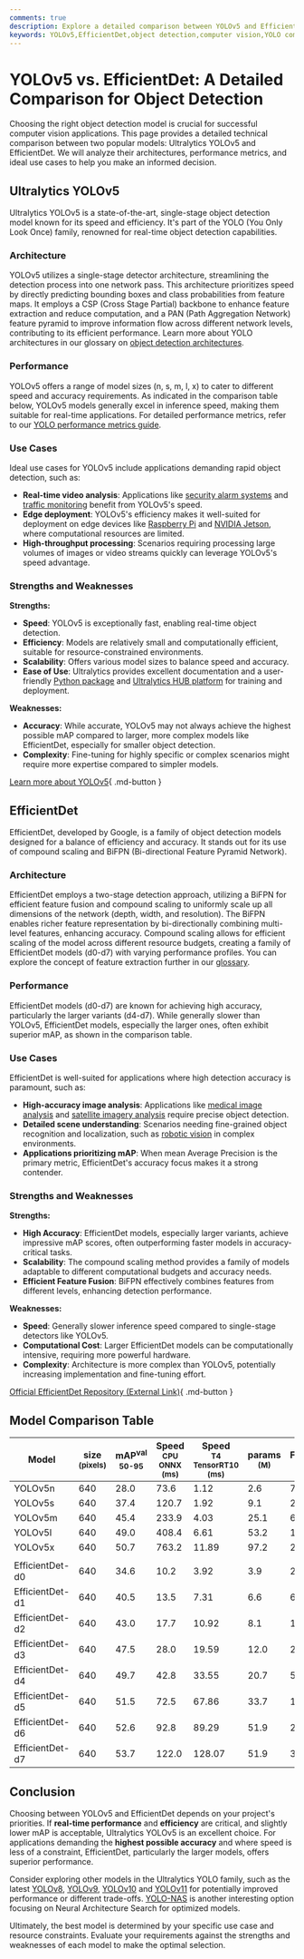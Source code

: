 ```yaml
---
comments: true
description: Explore a detailed comparison between YOLOv5 and EfficientDet. Learn about architecture, performance, and use cases to choose the best object detection model.
keywords: YOLOv5,EfficientDet,object detection,computer vision,YOLO comparison,EfficientDet comparison,real-time detection,high-accuracy detection,Ultralytics models
---
```


# YOLOv5 vs. EfficientDet: A Detailed Comparison for Object Detection

Choosing the right object detection model is crucial for successful computer vision applications. This page provides a detailed technical comparison between two popular models: Ultralytics YOLOv5 and EfficientDet. We will analyze their architectures, performance metrics, and ideal use cases to help you make an informed decision.

<script async src="https://cdn.jsdelivr.net/npm/chart.js@3.9.1/dist/chart.min.js"></script>
<script defer src="../../javascript/benchmark.js"></script>

<canvas id="modelComparisonChart" width="1024" height="400" active-models='["YOLOv5", "EfficientDet"]'></canvas>

## Ultralytics YOLOv5

Ultralytics YOLOv5 is a state-of-the-art, single-stage object detection model known for its speed and efficiency. It's part of the YOLO (You Only Look Once) family, renowned for real-time object detection capabilities.

### Architecture

YOLOv5 utilizes a single-stage detector architecture, streamlining the detection process into one network pass. This architecture prioritizes speed by directly predicting bounding boxes and class probabilities from feature maps. It employs a CSP (Cross Stage Partial) backbone to enhance feature extraction and reduce computation, and a PAN (Path Aggregation Network) feature pyramid to improve information flow across different network levels, contributing to its efficient performance. Learn more about YOLO architectures in our glossary on [object detection architectures](https://www.ultralytics.com/glossary/object-detection-architectures).

### Performance

YOLOv5 offers a range of model sizes (n, s, m, l, x) to cater to different speed and accuracy requirements. As indicated in the comparison table below, YOLOv5 models generally excel in inference speed, making them suitable for real-time applications. For detailed performance metrics, refer to our [YOLO performance metrics guide](https://docs.ultralytics.com/guides/yolo-performance-metrics/).

### Use Cases

Ideal use cases for YOLOv5 include applications demanding rapid object detection, such as:

- **Real-time video analysis**: Applications like [security alarm systems](https://www.ultralytics.com/blog/security-alarm-system-projects-with-ultralytics-yolov8) and [traffic monitoring](https://www.ultralytics.com/blog/optimizingtraffic-management-with-ultralytics-yolo11) benefit from YOLOv5's speed.
- **Edge deployment**: YOLOv5's efficiency makes it well-suited for deployment on edge devices like [Raspberry Pi](https://docs.ultralytics.com/guides/raspberry-pi/) and [NVIDIA Jetson](https://docs.ultralytics.com/guides/nvidia-jetson/), where computational resources are limited.
- **High-throughput processing**: Scenarios requiring processing large volumes of images or video streams quickly can leverage YOLOv5's speed advantage.

### Strengths and Weaknesses

**Strengths:**

- **Speed**: YOLOv5 is exceptionally fast, enabling real-time object detection.
- **Efficiency**: Models are relatively small and computationally efficient, suitable for resource-constrained environments.
- **Scalability**: Offers various model sizes to balance speed and accuracy.
- **Ease of Use**: Ultralytics provides excellent documentation and a user-friendly [Python package](https://pypi.org/project/ultralytics/) and [Ultralytics HUB platform](https://www.ultralytics.com/hub) for training and deployment.

**Weaknesses:**

- **Accuracy**: While accurate, YOLOv5 may not always achieve the highest possible mAP compared to larger, more complex models like EfficientDet, especially for smaller object detection.
- **Complexity**: Fine-tuning for highly specific or complex scenarios might require more expertise compared to simpler models.

[Learn more about YOLOv5](https://docs.ultralytics.com/models/yolov5/){ .md-button }

## EfficientDet

EfficientDet, developed by Google, is a family of object detection models designed for a balance of efficiency and accuracy. It stands out for its use of compound scaling and BiFPN (Bi-directional Feature Pyramid Network).

### Architecture

EfficientDet employs a two-stage detection approach, utilizing a BiFPN for efficient feature fusion and compound scaling to uniformly scale up all dimensions of the network (depth, width, and resolution). The BiFPN enables richer feature representation by bi-directionally combining multi-level features, enhancing accuracy. Compound scaling allows for efficient scaling of the model across different resource budgets, creating a family of EfficientDet models (d0-d7) with varying performance profiles. You can explore the concept of feature extraction further in our [glossary](https://www.ultralytics.com/glossary/feature-extraction).

### Performance

EfficientDet models (d0-d7) are known for achieving high accuracy, particularly the larger variants (d4-d7). While generally slower than YOLOv5, EfficientDet models, especially the larger ones, often exhibit superior mAP, as shown in the comparison table.

### Use Cases

EfficientDet is well-suited for applications where high detection accuracy is paramount, such as:

- **High-accuracy image analysis**: Applications like [medical image analysis](https://www.ultralytics.com/glossary/medical-image-analysis) and [satellite imagery analysis](https://www.ultralytics.com/blog/using-computer-vision-to-analyse-satellite-imagery) require precise object detection.
- **Detailed scene understanding**: Scenarios needing fine-grained object recognition and localization, such as [robotic vision](https://www.ultralytics.com/glossary/robotics) in complex environments.
- **Applications prioritizing mAP**: When mean Average Precision is the primary metric, EfficientDet's accuracy focus makes it a strong contender.

### Strengths and Weaknesses

**Strengths:**

- **High Accuracy**: EfficientDet models, especially larger variants, achieve impressive mAP scores, often outperforming faster models in accuracy-critical tasks.
- **Scalability**: The compound scaling method provides a family of models adaptable to different computational budgets and accuracy needs.
- **Efficient Feature Fusion**: BiFPN effectively combines features from different levels, enhancing detection performance.

**Weaknesses:**

- **Speed**: Generally slower inference speed compared to single-stage detectors like YOLOv5.
- **Computational Cost**: Larger EfficientDet models can be computationally intensive, requiring more powerful hardware.
- **Complexity**: Architecture is more complex than YOLOv5, potentially increasing implementation and fine-tuning effort.

[Official EfficientDet Repository (External Link)](https://github.com/google/automl/tree/master/efficientdet){ .md-button }

## Model Comparison Table

| Model           | size<br><sup>(pixels) | mAP<sup>val<br>50-95 | Speed<br><sup>CPU ONNX<br>(ms) | Speed<br><sup>T4 TensorRT10<br>(ms) | params<br><sup>(M) | FLOPs<br><sup>(B) |
| --------------- | --------------------- | -------------------- | ------------------------------ | ----------------------------------- | ------------------ | ----------------- |
| YOLOv5n         | 640                   | 28.0                 | 73.6                           | 1.12                                | 2.6                | 7.7               |
| YOLOv5s         | 640                   | 37.4                 | 120.7                          | 1.92                                | 9.1                | 24.0              |
| YOLOv5m         | 640                   | 45.4                 | 233.9                          | 4.03                                | 25.1               | 64.2              |
| YOLOv5l         | 640                   | 49.0                 | 408.4                          | 6.61                                | 53.2               | 135.0             |
| YOLOv5x         | 640                   | 50.7                 | 763.2                          | 11.89                               | 97.2               | 246.4             |
|                 |                       |                      |                                |                                     |                    |                   |
| EfficientDet-d0 | 640                   | 34.6                 | 10.2                           | 3.92                                | 3.9                | 2.54              |
| EfficientDet-d1 | 640                   | 40.5                 | 13.5                           | 7.31                                | 6.6                | 6.1               |
| EfficientDet-d2 | 640                   | 43.0                 | 17.7                           | 10.92                               | 8.1                | 11.0              |
| EfficientDet-d3 | 640                   | 47.5                 | 28.0                           | 19.59                               | 12.0               | 24.9              |
| EfficientDet-d4 | 640                   | 49.7                 | 42.8                           | 33.55                               | 20.7               | 55.2              |
| EfficientDet-d5 | 640                   | 51.5                 | 72.5                           | 67.86                               | 33.7               | 130.0             |
| EfficientDet-d6 | 640                   | 52.6                 | 92.8                           | 89.29                               | 51.9               | 226.0             |
| EfficientDet-d7 | 640                   | 53.7                 | 122.0                          | 128.07                              | 51.9               | 325.0             |

## Conclusion

Choosing between YOLOv5 and EfficientDet depends on your project's priorities. If **real-time performance** and **efficiency** are critical, and slightly lower mAP is acceptable, Ultralytics YOLOv5 is an excellent choice. For applications demanding the **highest possible accuracy** and where speed is less of a constraint, EfficientDet, particularly the larger models, offers superior performance.

Consider exploring other models in the Ultralytics YOLO family, such as the latest [YOLOv8](https://www.ultralytics.com/yolo), [YOLOv9](https://docs.ultralytics.com/models/yolov9/), [YOLOv10](https://docs.ultralytics.com/models/yolov10/) and [YOLOv11](https://docs.ultralytics.com/models/yolo11/) for potentially improved performance or different trade-offs. [YOLO-NAS](https://docs.ultralytics.com/models/yolo-nas/) is another interesting option focusing on Neural Architecture Search for optimized models.

Ultimately, the best model is determined by your specific use case and resource constraints. Evaluate your requirements against the strengths and weaknesses of each model to make the optimal selection.
